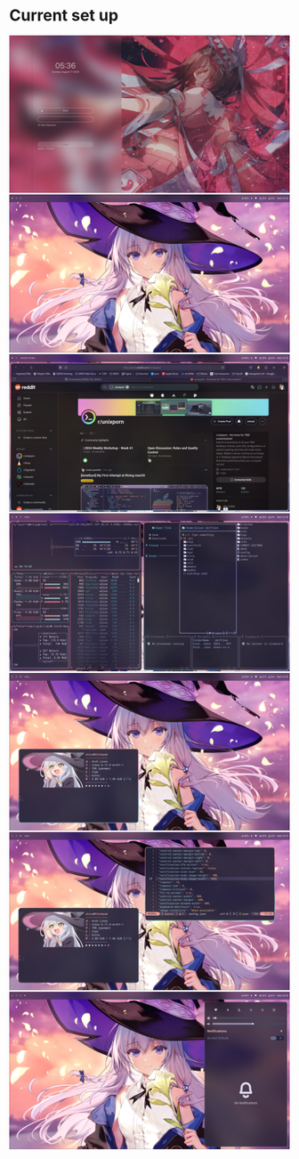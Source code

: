 # Current set up

<img src="/screenshots/2025-08-17-053639_hyprshot.png">
<img src="/screenshots/2024-10-16-233245_hyprshot.png">
<img src="/screenshots/2024-10-16-233257_hyprshot.png">
<img src="/screenshots/2024-10-16-233427_hyprshot.png">
<img src="/screenshots/2024-10-16-233557_hyprshot.png">
<img src="/screenshots/2024-10-16-233733_hyprshot.png">
<img src="/screenshots/2024-10-16-234253_hyprshot.png">

